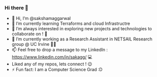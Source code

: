 ### Hi there 👋


- 👋 Hi, I’m @sakshamaggarwal
- 🌱 I’m currently learning Terraforms and cloud Infrastructre
- 👀 I’m always interested in exploring new projects and technologies to collaborate on ! 🚗
- 🌱 I’m currently working as a Research Assistant in NETSAIL Research group @ UC Irvine 👨‍🎓
- 📫 Feel free to drop a message to my LinkedIn : https://www.linkedin.com/in/sakagg/ 💻
- Liked any of my repos, lets connect ! 😉
- ⚡ Fun fact: I am a Computer Science Grad :D

###
